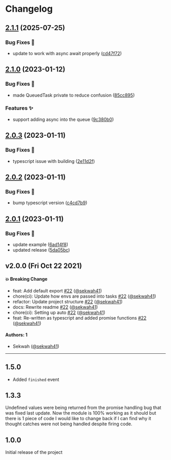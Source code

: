 # Changelog

## [2.1.1](https://github.com/sekwah41/spq/compare/v2.1.0...v2.1.1) (2025-07-25)


### Bug Fixes 🐛

* update to work with async await properly ([cd47f72](https://github.com/sekwah41/spq/commit/cd47f7202645c6b33a04894664078c9e1d8d0227))

## [2.1.0](https://github.com/sekwah41/spq/compare/v2.0.3...v2.1.0) (2023-01-12)


### Bug Fixes 🐛

* made QueuedTask private to reduce confusion ([85cc895](https://github.com/sekwah41/spq/commit/85cc895589aa2bf7a1eaefc21ef5332f62874dfc))


### Features ✨

* support adding async into the queue ([9c380b0](https://github.com/sekwah41/spq/commit/9c380b0ea81ccb813a4ccf8f724c1e24368bb9d1))

## [2.0.3](https://github.com/sekwah41/spq/compare/v2.0.2...v2.0.3) (2023-01-11)


### Bug Fixes 🐛

* typescript issue with building ([2e11d2f](https://github.com/sekwah41/spq/commit/2e11d2f34785d48623eec3293dfdc8f5ad52ac51))

## [2.0.2](https://github.com/sekwah41/spq/compare/v2.0.1...v2.0.2) (2023-01-11)


### Bug Fixes 🐛

* bump typescript version ([c4cd7b9](https://github.com/sekwah41/spq/commit/c4cd7b96ab0699f503a9f33b4d22d0476e8816ff))

## [2.0.1](https://github.com/sekwah41/spq/compare/v2.0.0...v2.0.1) (2023-01-11)


### Bug Fixes 🐛

* update example ([6ad14f8](https://github.com/sekwah41/spq/commit/6ad14f8e73ffed69b25c1a5fea56aad5dd31063e))
* updated release ([5da05bc](https://github.com/sekwah41/spq/commit/5da05bc79bdd2decac5422a4a8c377ff8cb91af3))

## v2.0.0 (Fri Oct 22 2021)

#### 💥 Breaking Change

- feat: Add default export [#22](https://github.com/sekwah41/spq/pull/22) ([@sekwah41](https://github.com/sekwah41))
- chore(ci): Update how envs are passed into tasks [#22](https://github.com/sekwah41/spq/pull/22) ([@sekwah41](https://github.com/sekwah41))
- refactor: Update project structure [#22](https://github.com/sekwah41/spq/pull/22) ([@sekwah41](https://github.com/sekwah41))
- docs: Rewrite readme [#22](https://github.com/sekwah41/spq/pull/22) ([@sekwah41](https://github.com/sekwah41))
- chore(ci): Setting up auto [#22](https://github.com/sekwah41/spq/pull/22) ([@sekwah41](https://github.com/sekwah41))
- feat: Re-written as typescript and added promise functions [#22](https://github.com/sekwah41/spq/pull/22) ([@sekwah41](https://github.com/sekwah41))

#### Authors: 1

- Sekwah ([@sekwah41](https://github.com/sekwah41))

---

## 1.5.0

- Added `finished` event

## 1.3.3

Undefined values were being returned from the promise handling bug that was fixed last update. Now the module is 100% working as it should but there is 1 piece of code I would like to change back if I can find why it thought catches were not being handled despite firing code.

## 1.0.0

Initial release of the project

